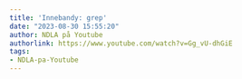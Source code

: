 ```yaml
---
title: 'Innebandy: grep'
date: "2023-08-30 15:55:20"
author: NDLA på Youtube
authorlink: https://www.youtube.com/watch?v=Gg_vU-dhGiE
tags:
- NDLA-pa-Youtube
---
```


